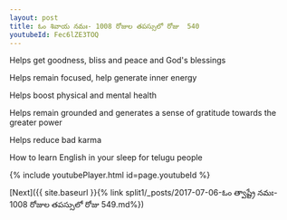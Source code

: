 ```yaml
---
layout: post
title: ఓం శివాయ నమః- 1008 రోజుల తపస్సులో రోజు  540
youtubeId: Fec6lZE3TOQ
---
```

 
 
Helps get goodness, bliss and peace and God's blessings
 
Helps remain focused, help generate inner energy 
 
Helps boost physical and mental health 
 
Helps remain grounded and generates a sense of gratitude towards the greater power 
 
Helps reduce bad karma
 
How to learn English in your sleep for telugu people
 
 
 
 


{% include youtubePlayer.html id=page.youtubeId %}
 
[Next]({{ site.baseurl }}{% link split1/_posts/2017-07-06-ఓం త్వాష్ట్రే నమః- 1008 రోజుల తపస్సులో రోజు  549.md%})
 
